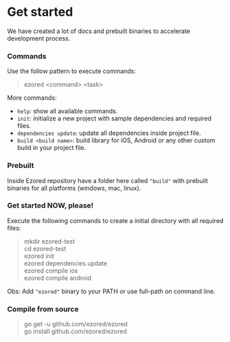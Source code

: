 # Get started

We have created a lot of docs and prebuilt binaries to accelerate development process.  

### Commands

Use the follow pattern to execute commands:  
> ezored \<command\> \<task\>  

More commands:  

- `help`: show all available commands.
- `init`: initialize a new project with sample dependencies and required files.
- `dependencies update`: update all dependencies inside project file.
- `build <build name>`: build library for iOS, Android or any other custom build in your project file.

### Prebuilt

Inside Ezored repository have a folder here called `"build"` with prebuilt binaries for all platforms (windows, mac, linux).

### Get started NOW, please!

Execute the following commands to create a initial directory with all required files:

> mkdir ezored-test  
> cd ezored-test  
> ezored init  
> ezored dependencies update  
> ezored compile ios  
> ezored compile android  

Obs: Add `"ezored"` binary to your PATH or use full-path on command line.

### Compile from source

> go get -u github.com/ezored/ezored  
> go install github.com/ezored/ezored    